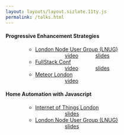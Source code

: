 ```yaml
---
layout: layouts/layout.sizlate.11ty.js
permalink: /talks.html
---
```


<div class="contained talks">
    <style scoped>
    .talks ul {
        margin-left: 1em;
    }
    .talks li {
        list-style-type: circle;
        margin-left: 3em;
    }
    .talks .resources li {
        display: inline-block;
        background-repeat: no-repeat;
        background-position: 10px;
        background-size: 1em;
        padding-left: 2em;
        margin-left: 1em;
    }
    .talks .video {
            background-image: url(/icons/play.svg);
        }
    .talks .slides {
            background-image: url(/icons/monitor.svg);
        }
    </style>
    <section>
        <h4>Progressive Enhancement Strategies</h4>
        <ul>
            <li>
                <a href="http://lnug.org">London Node User Group (LNUG)</a>
                <ul class="resources">
                    <li class="video"><a href="https://www.youtube.com/watch?v=KPrC-udTDi8"> video </a></li>
                    <li class="slides"><a href="https://simonmcmanus.github.io/presentations/progressive-enhancement-strategies/index.html#/step-1">slides</a> </li>
                </ul>
            </li>
            <li>
                <a href="https://skillsmatter.com/conferences/11213-fullstack-london-2019-the-conference-on-javascript-node-and-internet-of-things">FullStack Conf</a>
                <ul class="resources">
                    <li class="video"><a href="https://skillsmatter.com/skillscasts/6622-progressive-enhancement-strategies">video</a></li>
                    <li class="slides"><a href="https://simonmcmanus.github.io/presentations/progressive-enhancement-strategies-fullstack/index.html">slides</a> </li>
                </ul>
            </li>
            <li>
                <a href="https://www.meetup.com/Meteor-London/?_cookie-check=72-LDb2zXTT924LR">Meteor London</a>
                <ul class="resources">
                    <li class="video"><a href="https://www.youtube.com/watch?v=R35ckMtt068">video</a></li>
                </ul>
            </li>
        </ul>
    </section>
    <section>
        <h4>Home Automation with Javascript</h4>
        <ul>
            <li><a href="http://iot.london/">Internet of Things London</a>
                <ul class="resources">
                    <li class="slides"><a href="https://simonmcmanus.github.io/presentations/iot/index.html">slides</a></li>
                </ul>
            </li>
            <li>
                <a href="http://lnug.org">London Node User Group (LNUG)</a>
                <ul class="resources">
                    <li class="slides"><a href="https://simonmcmanus.github.io/presentations/home-automation/index.html">slides</a></li>
                </ul>
            </li>
        </ul>
    </section>
</div>